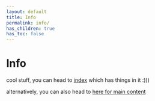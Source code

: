 ```yaml
---
layout: default
title: Info
permalink: info/
has_children: true
has_toc: false
---
```

# Info
cool stuff, you can head to 
[index](info/index/) which has things in it :)))

alternatively, you can also head to [here for main content](info/roar/#ok-lets-try-this)
